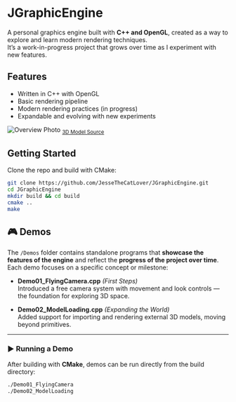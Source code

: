 # JGraphicEngine  

A personal graphics engine built with **C++ and OpenGL**, created as a way to explore and learn modern rendering techniques.  
It’s a work-in-progress project that grows over time as I experiment with new features.  

## Features  
- Written in C++ with OpenGL  
- Basic rendering pipeline  
- Modern rendering practices (in progress)  
- Expandable and evolving with new experiments  

![Overview Photo](https://i.postimg.cc/8PR63pJ6/2025-08-30-12-03-41-2.jpg)
<sub><a href="https://sketchfab.com/3d-models/the-armoury-adbe88dcf04d4a87a4c2f62ed6ca0880">3D Model Source</a></sub>

## Getting Started  
Clone the repo and build with CMake:  

```bash
git clone https://github.com/JesseTheCatLover/JGraphicEngine.git
cd JGraphicEngine
mkdir build && cd build
cmake ..
make
```

## 🎮 Demos  

The `/Demos` folder contains standalone programs that **showcase the features of the engine** and reflect the **progress of the project over time**. Each demo focuses on a specific concept or milestone:

- **Demo01_FlyingCamera.cpp** *(First Steps)*  
  Introduced a free camera system with movement and look controls — the foundation for exploring 3D space.  

- **Demo02_ModelLoading.cpp** *(Expanding the World)*  
  Added support for importing and rendering external 3D models, moving beyond primitives.  

---

### ▶️ Running a Demo  

After building with **CMake**, demos can be run directly from the build directory:  

```bash
./Demo01_FlyingCamera
./Demo02_ModelLoading
